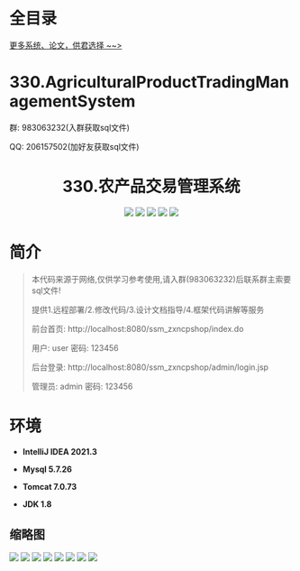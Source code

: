 # 全目录

[更多系统、论文，供君选择 ~~>](https://www.bitwise.net.cn)

# 330.AgriculturalProductTradingManagementSystem

<p>群: 983063232(入群获取sql文件)</p>
<p>QQ: 206157502(加好友获取sql文件)</p>

<p><h1 align="center">330.农产品交易管理系统</h1></p>


<p align="center">
	<img src="https://img.shields.io/badge/jdk-1.8-orange.svg"/>
    <img src="https://img.shields.io/badge/spring-5.x-lightgrey.svg"/>
    <img src="https://img.shields.io/badge/springmvc-3.x-blue.svg"/>
    <img src="https://img.shields.io/badge/mybatis-5.x-yellow.svg"/>
    <img src="https://img.shields.io/badge/jsp-3.x-blue.svg"/>
</p>

# 简介

> 本代码来源于网络,仅供学习参考使用,请入群(983063232)后联系群主索要sql文件!
>
> 提供1.远程部署/2.修改代码/3.设计文档指导/4.框架代码讲解等服务
>
> 前台首页: http://localhost:8080/ssm_zxncpshop/index.do
>
> 用户: user   密码: 123456
> 
> 后台登录: http://localhost:8080/ssm_zxncpshop/admin/login.jsp
> 
> 管理员: admin   密码: 123456


# 环境

- <b>IntelliJ IDEA 2021.3</b>

- <b>Mysql 5.7.26</b>

- <b>Tomcat 7.0.73</b>

- <b>JDK 1.8</b>




## 缩略图

![](https://bitwise.oss-cn-heyuan.aliyuncs.com/2024/9/10/446eff54-eafe-472a-bcd9-fc3c59919ad4.png)
![](https://bitwise.oss-cn-heyuan.aliyuncs.com/2024/9/10/6ae15af2-27da-45f0-b45e-377f4dde5cfc.png)
![](https://bitwise.oss-cn-heyuan.aliyuncs.com/2024/9/10/15299c69-c8d1-4ebc-9a4b-cef7e3eba3b5.png)
![](https://bitwise.oss-cn-heyuan.aliyuncs.com/2024/9/10/d74b4fa3-1c82-4e12-873b-3d2260058c96.png)
![](https://bitwise.oss-cn-heyuan.aliyuncs.com/2024/9/10/5408e0a4-2b76-4d34-8dc7-148c242b8895.png)
![](https://bitwise.oss-cn-heyuan.aliyuncs.com/2024/9/10/133cf9fe-fa3d-4c97-a629-3a2f4e841329.png)
![](https://bitwise.oss-cn-heyuan.aliyuncs.com/2024/9/10/6684ffe8-d6db-4f19-95a7-2129b20404eb.png)
![](https://bitwise.oss-cn-heyuan.aliyuncs.com/2024/9/10/297b0bd9-afef-4c54-bfdf-05eb7805097e.png)





